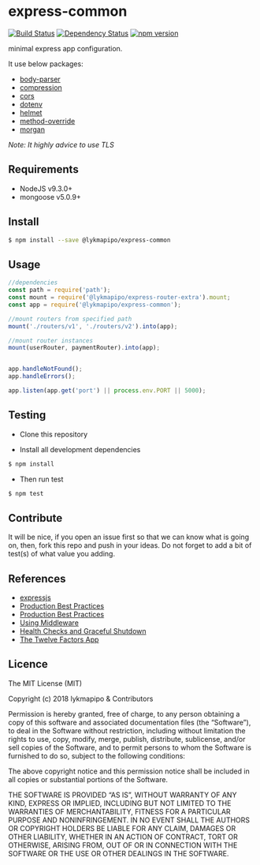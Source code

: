 # express-common

[![Build Status](https://travis-ci.org/lykmapipo/express-common.svg?branch=master)](https://travis-ci.org/lykmapipo/express-common)
[![Dependency Status](https://img.shields.io/david/lykmapipo/express-common.svg?style=flat)](https://david-dm.org/lykmapipo/express-common)
[![npm version](https://badge.fury.io/js/%40lykmapipo%2Fexpress-common.svg)](https://badge.fury.io/js/@lykmapipo/express-common)


minimal express app configuration.

It use below packages:
- [body-parser](https://github.com/expressjs/body-parser)
- [compression](https://github.com/expressjs/compression)
- [cors](https://github.com/expressjs/cors)
- [dotenv](https://github.com/motdotla/dotenv)
- [helmet](https://github.com/helmetjs/helmet)
- [method-override](https://github.com/expressjs/method-override)
- [morgan](https://github.com/expressjs/morgan)

*Note: It highly advice to use TLS*

## Requirements

- NodeJS v9.3.0+
- mongoose v5.0.9+

## Install
```sh
$ npm install --save @lykmapipo/express-common
```

## Usage

```javascript
//dependencies
const path = require('path');
const mount = require('@lykmapipo/express-router-extra').mount;
const app = require('@lykmapipo/express-common');

//mount routers from specified path
mount('./routers/v1', './routers/v2').into(app);

//mount router instances
mount(userRouter, paymentRouter).into(app);


app.handleNotFound();
app.handleErrors();

app.listen(app.get('port') || process.env.PORT || 5000);

```


## Testing
* Clone this repository

* Install all development dependencies
```sh
$ npm install
```
* Then run test
```sh
$ npm test
```

## Contribute
It will be nice, if you open an issue first so that we can know what is going on, then, fork this repo and push in your ideas. Do not forget to add a bit of test(s) of what value you adding.

## References
- [expressjs](https://expressjs.com/)
- [Production Best Practices](https://expressjs.com/en/advanced/best-practice-security.html)
- [Production Best Practices](https://expressjs.com/en/advanced/best-practice-performance.html)
- [Using Middleware](http://expressjs.com/en/guide/using-middleware.html)
- [Health Checks and Graceful Shutdown](https://expressjs.com/en/advanced/healthcheck-graceful-shutdown.html)
- [The Twelve Factors App](https://12factor.net/)

## Licence
The MIT License (MIT)

Copyright (c) 2018 lykmapipo & Contributors

Permission is hereby granted, free of charge, to any person obtaining a copy of this software and associated documentation files (the “Software”), to deal in the Software without restriction, including without limitation the rights to use, copy, modify, merge, publish, distribute, sublicense, and/or sell copies of the Software, and to permit persons to whom the Software is furnished to do so, subject to the following conditions:

The above copyright notice and this permission notice shall be included in all copies or substantial portions of the Software.

THE SOFTWARE IS PROVIDED “AS IS”, WITHOUT WARRANTY OF ANY KIND, EXPRESS OR IMPLIED, INCLUDING BUT NOT LIMITED TO THE WARRANTIES OF MERCHANTABILITY, FITNESS FOR A PARTICULAR PURPOSE AND NONINFRINGEMENT. IN NO EVENT SHALL THE AUTHORS OR COPYRIGHT HOLDERS BE LIABLE FOR ANY CLAIM, DAMAGES OR OTHER LIABILITY, WHETHER IN AN ACTION OF CONTRACT, TORT OR OTHERWISE, ARISING FROM, OUT OF OR IN CONNECTION WITH THE SOFTWARE OR THE USE OR OTHER DEALINGS IN THE SOFTWARE. 